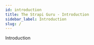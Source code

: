 ```yaml
---
id: introduction
title: The Strapi Guru - Introduction
sidebar_label: Introduction
slug: /
---
```


Introduction
